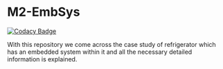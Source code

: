 # M2-EmbSys

[![Codacy Badge](https://api.codacy.com/project/badge/Grade/356add00c76344608c1cf14a9d801ebc)](https://app.codacy.com/gh/sujatann/M2-EmbSys?utm_source=github.com&utm_medium=referral&utm_content=sujatann/M2-EmbSys&utm_campaign=Badge_Grade_Settings)

With this repository we come across the case study of refrigerator which has an embedded system within it and all the necessary detailed information  is explained.


